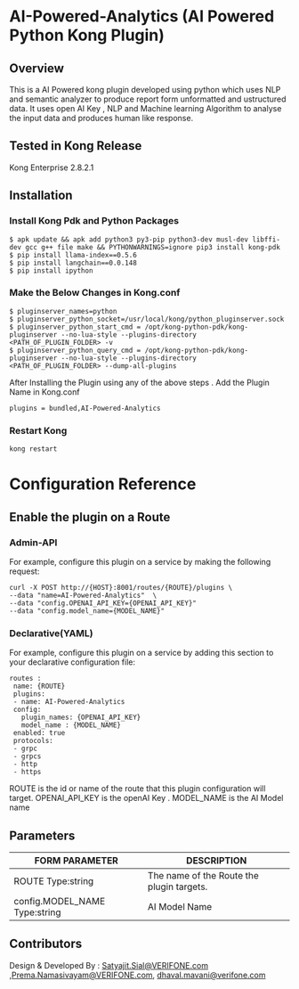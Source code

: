 # AI-Powered-Analytics (AI Powered Python Kong Plugin)
## Overview
This is a AI Powered kong plugin developed using python which uses NLP and semantic analyzer to produce report form unformatted and ustructured data.
It uses open AI Key , NLP and Machine learning Algorithm to analyse the input data and produces human like response.

## Tested in Kong Release
Kong Enterprise 2.8.2.1

## Installation
### Install Kong Pdk and Python Packages 
```
$ apk update && apk add python3 py3-pip python3-dev musl-dev libffi-dev gcc g++ file make && PYTHONWARNINGS=ignore pip3 install kong-pdk
$ pip install llama-index==0.5.6
$ pip install langchain==0.0.148
$ pip install ipython
```
### Make the Below Changes in Kong.conf

```
$ pluginserver_names=python
$ pluginserver_python_socket=/usr/local/kong/python_pluginserver.sock
$ pluginserver_python_start_cmd = /opt/kong-python-pdk/kong-pluginserver --no-lua-style --plugins-directory <PATH_OF_PLUGIN_FOLDER> -v
$ pluginserver_python_query_cmd = /opt/kong-python-pdk/kong-pluginserver --no-lua-style --plugins-directory <PATH_OF_PLUGIN_FOLDER> --dump-all-plugins
```
After Installing the Plugin using any of the above steps . Add the Plugin Name in Kong.conf

```
plugins = bundled,AI-Powered-Analytics

```
### Restart Kong

```
kong restart

```
# Configuration Reference

## Enable the plugin on a Route

### Admin-API
For example, configure this plugin on a service by making the following request:
		
	curl -X POST http://{HOST}:8001/routes/{ROUTE}/plugins \
	--data "name=AI-Powered-Analytics"  \
	--data "config.OPENAI_API_KEY={OPENAI_API_KEY}"
	--data "config.model_name={MODEL_NAME}"

### Declarative(YAML)
For example, configure this plugin on a service by adding this section to your declarative configuration file:
			
	routes : 
	 name: {ROUTE}
	 plugins:
	 - name: AI-Powered-Analytics
	 config:
	   plugin_names: {OPENAI_API_KEY}
	   model_name : {MODEL_NAME}
	 enabled: true
	 protocols:
	 - grpc
	 - grpcs
	 - http
	 - https

ROUTE is the id or name of the route that this plugin configuration will target.
OPENAI_API_KEY is the openAI Key .
MODEL_NAME is the AI Model name


## Parameters

| FORM PARAMETER      | DESCRIPTION |
| ----------- | ----------- |
| ROUTE Type:string      | The name of the Route  the plugin targets.       |
| config.MODEL_NAME Type:string   | AI Model Name        |



## Contributors
Design & Developed By : Satyajit.Sial@VERIFONE.com ,Prema.Namasivayam@VERIFONE.com, dhaval.mavani@verifone.com
